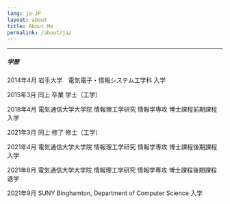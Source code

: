 ```yaml
---
lang: ja-JP
layout: about
title: About Me
permalink: /about/ja/
---
```





----------

##### 学歴
2014年4月 岩手大学　電気電子・情報システム工学科 入学

2015年3月 同上 卒業 学士（工学）

2018年4月 電気通信大学大学院 情報理工学研究 情報学専攻 博士課程前期課程 入学

2021年3月 同上 修了 修士（工学）

2021年4月 電気通信大学大学院 情報理工学研究 情報学専攻 博士課程後期課程 入学

2021年8月 電気通信大学大学院 情報理工学研究 情報学専攻 博士課程後期課程 退学

2021年9月 SUNY Binghamton, Department of Computer Science 入学